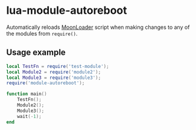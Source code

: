 # lua-module-autoreboot
Automatically reloads [MoonLoader](https://www.blast.hk/threads/13305/) script when making changes to any of the modules from `require()`.

## Usage example
```lua
local TestFn = require('test-module');
local Module2 = require('module2');
local Module3 = require('module3');
require('module-autoreboot');

function main()
    TestFn();
    Module2();
    Module3();
    wait(-1);
end
```
